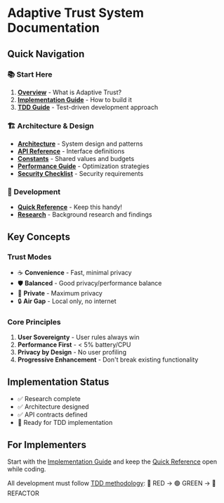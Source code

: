 # Adaptive Trust System Documentation

## Quick Navigation

### 📚 Start Here
1. **[Overview](./ADAPTIVE_TRUST_OVERVIEW.md)** - What is Adaptive Trust?
2. **[Implementation Guide](./ADAPTIVE_TRUST_IMPLEMENTATION_GUIDE.md)** - How to build it
3. **[TDD Guide](./ADAPTIVE_TRUST_TDD_GUIDE.md)** - Test-driven development approach

### 🏗️ Architecture & Design
- **[Architecture](./ADAPTIVE_TRUST_ARCHITECTURE.md)** - System design and patterns
- **[API Reference](./ADAPTIVE_TRUST_API_REFERENCE.md)** - Interface definitions
- **[Constants](./ADAPTIVE_TRUST_CONSTANTS.md)** - Shared values and budgets
- **[Performance Guide](./ADAPTIVE_TRUST_PERFORMANCE_GUIDE.md)** - Optimization strategies
- **[Security Checklist](./ADAPTIVE_TRUST_SECURITY_CHECKLIST.md)** - Security requirements

### 🚀 Development
- **[Quick Reference](./ADAPTIVE_TRUST_QUICK_REFERENCE.md)** - Keep this handy!
- **[Research](./research/)** - Background research and findings

## Key Concepts

### Trust Modes
- ☕ **Convenience** - Fast, minimal privacy
- 🛡️ **Balanced** - Good privacy/performance balance  
- 🏰 **Private** - Maximum privacy
- 🔒 **Air Gap** - Local only, no internet

### Core Principles
1. **User Sovereignty** - User rules always win
2. **Performance First** - < 5% battery/CPU
3. **Privacy by Design** - No user profiling
4. **Progressive Enhancement** - Don't break existing functionality

## Implementation Status

- ✅ Research complete
- ✅ Architecture designed
- ✅ API contracts defined
- 🚧 Ready for TDD implementation

## For Implementers

Start with the [Implementation Guide](./ADAPTIVE_TRUST_IMPLEMENTATION_GUIDE.md) and keep the [Quick Reference](./ADAPTIVE_TRUST_QUICK_REFERENCE.md) open while coding.

All development must follow [TDD methodology](./ADAPTIVE_TRUST_TDD_GUIDE.md):
🔴 RED → 🟢 GREEN → 🔵 REFACTOR